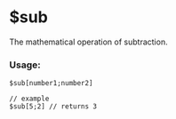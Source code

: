 # $sub

The mathematical operation of subtraction.

### Usage:

```plain
$sub[number1;number2]

// example
$sub[5;2] // returns 3
```
